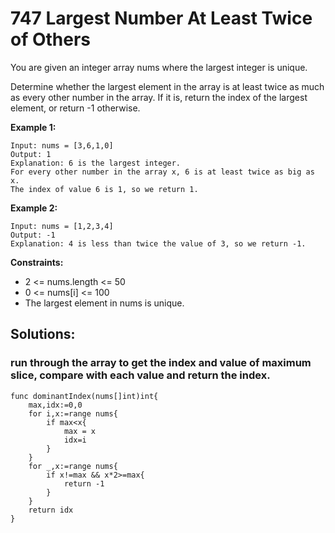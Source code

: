# 747 Largest Number At Least Twice of Others

You are given an integer array nums where the largest integer is unique.

Determine whether the largest element in the array is at least twice as much as every other number in the array. If it is, return the index of the largest element, or return -1 otherwise.

**Example 1:**

```
Input: nums = [3,6,1,0]
Output: 1
Explanation: 6 is the largest integer.
For every other number in the array x, 6 is at least twice as big as x.
The index of value 6 is 1, so we return 1.
```

**Example 2:**

```
Input: nums = [1,2,3,4]
Output: -1
Explanation: 4 is less than twice the value of 3, so we return -1.
```

**Constraints:**

- 2 <= nums.length <= 50
- 0 <= nums[i] <= 100
- The largest element in nums is unique.

## Solutions:

### run through the array to get the index and value of maximum slice, compare with each value and return the index.

```
func dominantIndex(nums[]int)int{
    max,idx:=0,0
    for i,x:=range nums{
        if max<x{
            max = x
            idx=i
        }
    }
    for _,x:=range nums{
        if x!=max && x*2>=max{
            return -1
        }
    }
    return idx
}
```
